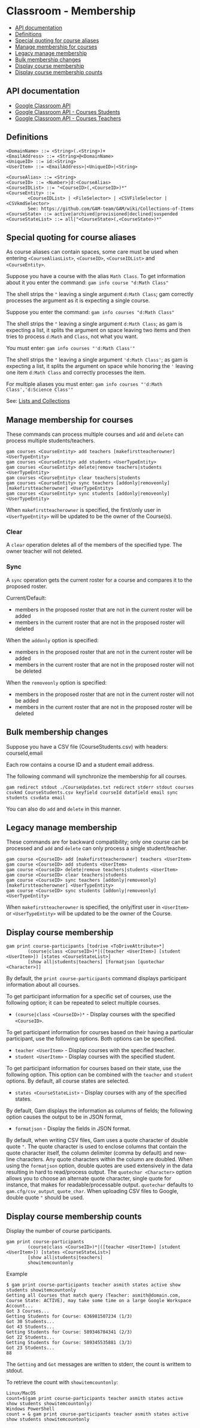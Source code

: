 # Classroom - Membership
- [API documentation](#api-documentation)
- [Definitions](#definitions)
- [Special quoting for course aliases](#special-quoting-for-course-aliases)
- [Manage membership for courses](#manage-membership-for-courses)
- [Legacy manage membership](#legacy-manage-membership)
- [Bulk membership changes](#bulk-membership-changes)
- [Display course membership](#display-course-membership)
- [Display course membership counts](#display-course-membership-counts)

## API documentation
* [Google Classroom API](https://developers.google.com/classroom/reference/rest)
* [Google Classroom API - Courses Students](https://developers.google.com/classroom/reference/rest/v1/courses.students)
* [Google Classroom API - Courses Teachers](https://developers.google.com/classroom/reference/rest/v1/courses.teachers)

## Definitions
```
<DomainName> ::= <String>(.<String>)+
<EmailAddress> ::= <String>@<DomainName>
<UniqueID> ::= id:<String>
<UserItem> ::= <EmailAddress>|<UniqueID>|<String>

<CourseAlias> ::= <String>
<CourseID> ::= <Number>|d:<CourseAlias>
<CourseIDList> ::= "<CourseID>(,<CourseID>)*"
<CourseEntity> ::=
        <CourseIDList> | <FileSelector> | <CSVFileSelector | <CSVkmdSelector>
        See: https://github.com/GAM-team/GAM/wiki/Collections-of-Items
<CourseState> ::= active|archived|provisioned|declined|suspended
<CourseStateList> ::= all|"<CourseState>(,<CourseState>)*"
```
## Special quoting for course aliases
As course aliases can contain spaces, some care must be used when entering `<CourseAliasList>`, `<CourseID>`, `<CourseIDList>` and `<CourseEntity>`.

Suppose you have a course with the alias `Math Class`. To get information about it you enter the command: `gam info course "d:Math Class"`

The shell strips the `"` leaving a single argument `d:Math Class`; gam correctly processes the argument as it is expecting a single course.

Suppose you enter the command: `gam info courses "d:Math Class"`

The shell strips the `"` leaving a single argument `d:Math Class`; as gam is expecting a list, it splits the argument on space leaving two items and then tries to process `d:Math` and `Class`, not what you want.

You must enter: `gam info courses "'d:Math Class'"`

The shell strips the `"` leaving a single argument `'d:Math Class'`; as gam is expecting a list, it splits the argument on space while honoring the `'` leaving one item `d:Math Class` and correctly processes the item.

For multiple aliases you must enter: `gam info courses "'d:Math Class','d:Science Class'"`

See: [Lists and Collections](Lists-and-Collections)

## Manage membership for courses

These commands can process multiple courses and `add` and `delete` can process multiple students/teachers.
```
gam courses <CourseEntity> add teachers [makefirstteacherowner] <UserTypeEntity>
gam courses <CourseEntity> add students <UserTypeEntity>
gam courses <CourseEntity> delete|remove teachers|students <UserTypeEntity>
gam courses <CourseEntity> clear teachers|students
gam courses <CourseEntity> sync teachers [addonly|removeonly] [makefirstteacherowner] <UserTypeEntity>
gam courses <CourseEntity> sync students [addonly|removeonly] <UserTypeEntity>
```
When `makefirstteacherowner` is specified, the first/only user in `<UserTypeEntity>` will be updated to be the
owner of the Course(s).

### Clear
A `clear` operation deletes all of the members of the specified type. The owner teacher will not deleted.

### Sync
A `sync` operation gets the current roster for a course and compares it to the proposed roster.

Current/Default:
* members in the proposed roster that are not in the current roster will be added
* members in the current roster that are not in the proposed roster will deleted

When the `addonly` option is specified:
* members in the proposed roster that are not in the current roster will be added
* members in the current roster that are not in the proposed roster will not be deleted

When the `removeonly` option is specified:
* members in the proposed roster that are not in the current roster will not be added
* members in the current roster that are not in the proposed roster will be deleted

## Bulk membership changes
Suppose you have a CSV file (CourseStudents.csv) with headers: courseId,email

Each row contains a course ID and a student email address.

The following command will synchronize the membership for all courses.
```
gam redirect stdout ./CourseUpdates.txt redirect stderr stdout courses csvkmd CourseStudents.csv keyfield courseId datafield email sync students csvdata email
```
You can also do `add` and `delete` in this manner.

## Legacy manage membership

These commands are for backward compatibility; only one course can be processed and `add` and `delete` can only process a single student/teacher.
```
gam course <CourseID> add [makefirstteacherowner] teachers <UserItem>
gam course <CourseID> add students <UserItem>
gam course <CourseID> delete|remove teachers|students <UserItem>
gam course <CourseID> clear teachers|students
gam course <CourseID> sync teachers [addonly|removeonly] [makefirstteacherowner] <UserTypeEntity>
gam course <CourseID> sync students [addonly|removeonly] <UserTypeEntity>
```
When `makefirstteacherowner` is specified, the only/first user in `<UserItem>` or `<UserTypeEntity>` will be updated to be the
owner of the Course.

## Display course membership
```
gam print course-participants [todrive <ToDriveAttribute>*]
        (course|class <CourseID>)*|([teacher <UserItem>] [student <UserItem>]) [states <CourseStateList>]
        [show all|students|teachers] [formatjson [quotechar <Character>]]
```
By default, the `print course-participants` command displays participant information about all courses.

To get participant information for a specific set of courses, use the following option; it can be repeated to select multiple courses.
* `(course|class <CourseID>)*` - Display courses with the specified `<CourseID>`.

To get participant information for courses based on their having a particular participant, use the following options. Both options can be specified.
* `teacher <UserItem>` - Display courses with the specified teacher.
* `student <UserItem>` - Display courses with the specified student.

To get participant information for courses based on their state, use the following option. This option can be combined with the `teacher` and `student` options.
By default, all course states are selected.
* `states <CourseStateList>` - Display courses with any of the specified states.

By default, Gam displays the information as columns of fields; the following option causes the output to be in JSON format,
* `formatjson` - Display the fields in JSON format.

By default, when writing CSV files, Gam uses a quote character of double quote `"`. The quote character is used to enclose columns that contain
the quote character itself, the column delimiter (comma by default) and new-line characters. Any quote characters within the column are doubled.
When using the `formatjson` option, double quotes are used extensively in the data resulting in hard to read/process output.
The `quotechar <Character>` option allows you to choose an alternate quote character, single quote for instance, that makes for readable/processable output.
`quotechar` defaults to `gam.cfg/csv_output_quote_char`. When uploading CSV files to Google, double quote `"` should be used.

## Display course membership counts
Display the number of course participants.
```
gam print course-participants
        (course|class <CourseID>)*|([teacher <UserItem>] [student <UserItem>]) [states <CourseStateList>]
        [show all|students|teachers]
        showitemcountonly
```
Example
```
$ gam print course-participants teacher asmith states active show students showitemcountonly
Getting all Courses that match query (Teacher: asmith@domain.com, Course State: ACTIVE), may take some time on a large Google Workspace Account...
Got 3 Courses...
Getting Students for Course: 636981507234 (1/3)
Got 30 Students...
Got 43 Students...
Getting Students for Course: 589346784341 (2/3)
Got 22 Students...
Getting Students for Course: 589345535881 (3/3)
Got 23 Students...
88
```
The `Getting` and `Got` messages are written to stderr, the count is writtem to stdout.

To retrieve the count with `showitemcountonly`:
```
Linux/MacOS
count=$(gam print course-participants teacher asmith states active show students showitemcountonly)
Windows PowerShell
count = & gam print course-participants teacher asmith states active show students showitemcountonly
```
